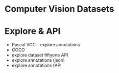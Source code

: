 # Computer Vision Datasets
# Explore & API
- Pascal VOC - explore annotations
- COCO 
 - explore dataset fiftyone API
 - explore annotations (json)
 - explore annotations (API
